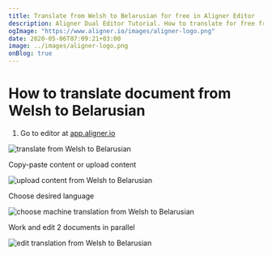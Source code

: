 ```yaml
---
title: Translate from Welsh to Belarusian for free in Aligner Editor
description: Aligner Dual Editor Tutorial. How to translate for free from Welsh to Belarusian. Aligner is multilingual document management platform. 
ogImage: "https://www.aligner.io/images/aligner-logo.png"
date: 2020-05-06T07:09:21+03:00
image: ../images/aligner-logo.png
onBlog: true
---
```


# How to translate document from Welsh to Belarusian

1. Go to editor at [app.aligner.io](https://app.aligner.io "Aligner App web page")

![translate from Welsh to Belarusian](../aligner-blank-editor.png "translate from Welsh to Belarusian")

Copy-paste content or upload content

![upload content from Welsh to Belarusian](../aligner-uploaded-document.png "upload content from Welsh to Belarusian")

Choose desired language

![choose machine translation from Welsh to Belarusian](../aligner-language-dropdown.png "choose machine translation from Welsh to Belarusian")

Work and edit 2 documents in parallel

![edit translation from Welsh to Belarusian](../aligner-double-sitded-editor.png "edit translation from Welsh to Belarusian")

